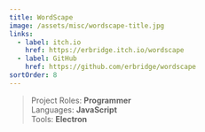 ```yaml
---
title: WordScape
image: /assets/misc/wordscape-title.jpg
links:
  - label: itch.io
    href: https://erbridge.itch.io/wordscape
  - label: GitHub
    href: https://github.com/erbridge/wordscape
sortOrder: 8
---
```


> Project Roles: **Programmer**\
> Languages: **JavaScript**\
> Tools: **Electron**
